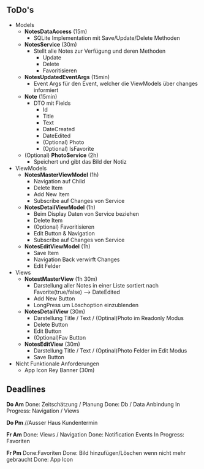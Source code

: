 ## ToDo's

* Models
  * **NotesDataAccess** (15m)
    * SQLite Implementation mit Save/Update/Delete Methoden
  * **NotesService** (30m)
    * Stellt alle Notes zur Verfügung und deren Methoden
      * Update
      * Delete
      * Favoritisieren
  * **NotesUpdatedEventArgs** (15min)
    * Event Args für den Event, welcher die ViewModels über changes informiert
  * **Note** (15min)
    * DTO mit Fields
      * Id
      * Title
      * Text
      * DateCreated
      * DateEdited
      * (Optional) Photo
      * (Optional) IsFavorite
  * (Optional) **PhotoService** (2h)
    * Speichert und gibt das Bild der Notiz
* ViewModels
  * **NotesMasterViewModel** (1h)
    * Navigation auf Child
    * Delete Item
    * Add New Item
    * Subscribe auf Changes von Service
  * **NotesDetailViewModel** (1h)
    * Beim Display Daten von Service beziehen
    * Delete Item
    * (Optional) Favoritisieren
    * Edit Button & Navigation
    * Subscribe auf Changes von Service
  * **NotesEditViewModel** (1h)
    * Save Item
    * Navigation Back verwirft Changes
    * Edit Felder 
* Views
  * **NotestMasterView** (1h 30m)
    * Darstellung aller Notes in einer Liste sortiert nach Favorite(true/false) --> DateEdited
    * Add New Button
    * LongPress um Löschoption einzublenden
  * **NotesDetailView** (30m)
    * Darstellung Title / Text / (Optinal)Photo im Readonly Modus
    * Delete Button
    * Edit Button
    * (Optional)Fav Button
  * **NotesEditView** (30m)
    * Darstellung Title / Text / (Optinal)Photo Felder im Edit Modus
    * Save Button
* Nicht Funktionale Anforderungen
  * App Icon Rey Banner (30m)

## Deadlines

**Do Am** 
Done: Zeitschätzung / Planung
Done: Db / Data Anbindung
In Progress: Navigation / Views

**Do Pm**
//Ausser Haus Kundentermin

**Fr Am**
Done: Views / Navigation
Done: Notification Events
In Progress: Favoriten

**Fr Pm**
Done:Favoriten
Done: Bild hinzufügen/Löschen wenn nicht mehr gebraucht
Done: App Icon